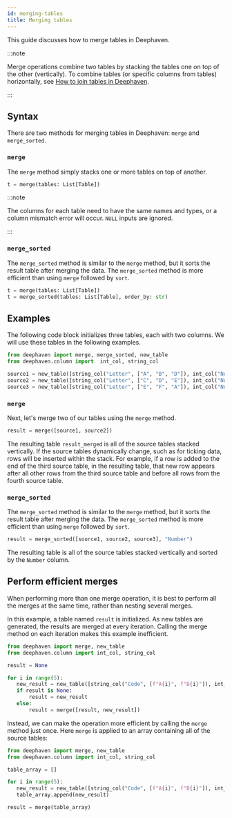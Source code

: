 ```yaml
---
id: merging-tables
title: Merging tables
---
```


This guide discusses how to merge tables in Deephaven.

:::note

Merge operations combine two tables by stacking the tables one on top of the other (vertically). To combine tables (or specific columns from tables) horizontally, see [How to join tables in Deephaven](*LINK*).

:::

## Syntax

There are two methods for merging tables in Deephaven: `merge` and `merge_sorted`. 

### `merge`

The `merge` method simply stacks one or more tables on top of another.

```python syntax
t = merge(tables: List[Table])
```

:::note

The columns for each table need to have the same names and types, or a column mismatch error will occur. `NULL` inputs are ignored.

:::

### `merge_sorted`

The `merge_sorted` method is similar to the `merge` method, but it sorts the result table after merging the data. The `merge_sorted` method is more efficient than using `merge` followed by `sort`.

```python syntax
t = merge(tables: List[Table])
t = merge_sorted(tables: List[Table], order_by: str)
```

## Examples

The following code block initializes three tables, each with two columns. We will use these tables in the following examples.

```python test-set=1 order=source1,source2,source3,result_merged,result_merge_sorted
from deephaven import merge, merge_sorted, new_table
from deephaven.column import  int_col, string_col

source1 = new_table([string_col("Letter", ["A", "B", "D"]), int_col("Number", [1, 2, 3])])
source2 = new_table([string_col("Letter", ["C", "D", "E"]), int_col("Number", [14, 15, 16])])
source3 = new_table([string_col("Letter", ["E", "F", "A"]), int_col("Number", [22, 25, 27])])
```

### `merge`

Next, let's merge two of our tables using the `merge` method.

```python test-set=1 order=result
result = merge([source1, source2])
```

The resulting table `result_merged` is all of the source tables stacked vertically. If the source tables dynamically change, such as for ticking data, rows will be inserted within the stack. For example, if a row is added to the end of the third source table, in the resulting table, that new row appears after all other rows from the third source table and before all rows from the fourth source table.

### `merge_sorted`

The `merge_sorted` method is similar to the `merge` method, but it sorts the result table after merging the data. The `merge_sorted` method is more efficient than using `merge` followed by `sort`.

```python test-set=1 order=result
result = merge_sorted([source1, source2, source3], "Number")
```

The resulting table is all of the source tables stacked vertically and sorted by the `Number` column.

## Perform efficient merges

When performing more than one merge operation, it is best to perform all the merges at the same time, rather than nesting several merges.

In this example, a table named `result` is initialized. As new tables are generated, the results are merged at every iteration. Calling the merge method on each iteration makes this example inefficient.

```python order=result
from deephaven import merge, new_table
from deephaven.column import int_col, string_col

result = None

for i in range(5):
   new_result = new_table([string_col("Code", [f"A{i}", f"B{i}"]), int_col("Val", [i, 10*i])])
   if result is None:
       result = new_result
   else:
       result = merge([result, new_result])
```

Instead, we can make the operation more efficient by calling the `merge` method just once. Here `merge` is applied to an array containing all of the source tables:

```python order=result
from deephaven import merge, new_table
from deephaven.column import int_col, string_col

table_array = []

for i in range(5):
   new_result = new_table([string_col("Code", [f"A{i}", f"B{i}"]), int_col("Val", [i, 10*i])])
   table_array.append(new_result)

result = merge(table_array)
```
